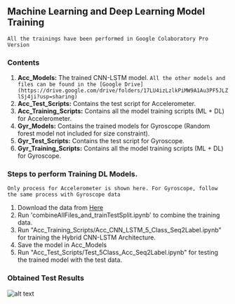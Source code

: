 ## Machine Learning and Deep Learning Model Training

`All the trainings have been performed in Google Colaboratory Pro Version`

### Contents
1. **Acc_Models:** The trained CNN-LSTM model. 
   `All the other models and files can be found in the [Google Drive](https://drive.google.com/drive/folders/17LU4izLzlkPiMW9A1Au3PF5JLZlSj4ji?usp=sharing)`
2. **Acc_Test_Scripts:** Contains the test script for Accelerometer.
3. **Acc_Training_Scripts:** Contains all the model training scripts (ML + DL) for Accelerometer.
4. **Gyr_Models:** Contains the trained models for Gyroscope (Random forest model not included for size constraint).
5. **Gyr_Test_Scripts:** Contains the test script for Gyroscope.
3. **Gyr_Training_Scripts:** Contains all the model training scripts (ML + DL) for Gyroscope.

### Steps to perform Training DL Models.
`Only process for Accelerometer is shown here. For Gyroscope, follow the same process with Gyroscope data `

1. Download the data from [Here](https://drive.google.com/drive/folders/1_NTmYTuADib17Trl6Qa9ooUy4BlqG5oA?usp=sharing)
2. Run 'combineAllFiles_and_trainTestSplit.ipynb' to combine the training data.
3. Run "Acc_Training_Scripts/Acc_CNN_LSTM_5_Class_Seq2Label.ipynb" for training the Hybrid CNN-LSTM Architecture.
4. Save the model in Acc_Models
5. Run "Acc_Test_Scripts/Test_5Class_Acc_Seq2Label.ipynb" for testing the trained model with the test data.

### Obtained Test Results
![alt text](https://github.com/Niloy-Chakraborty/FDD-in-UAV-using-Deep-Learning/blob/master/ML_DL/misc_images/ConfusionMatrics.drawio.png)




 
